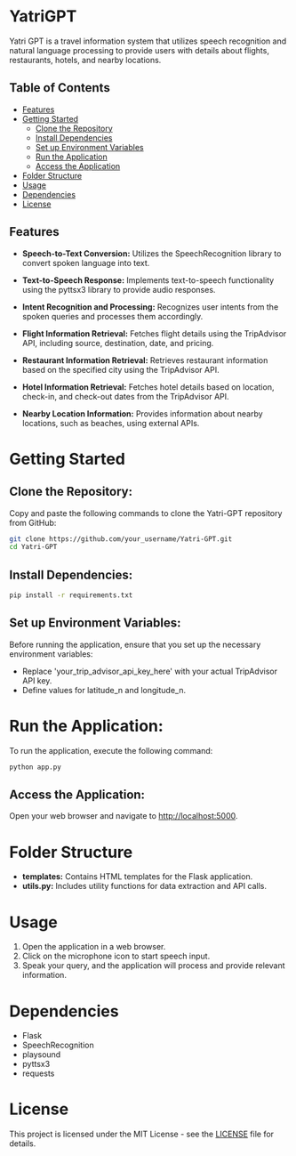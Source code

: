 # YatriGPT
Yatri GPT is a travel information system that utilizes speech recognition and natural language processing to provide users with details about flights, restaurants, hotels, and nearby locations.

## Table of Contents
- [Features](#features)
- [Getting Started](#getting-started)
  - [Clone the Repository](#clone-the-repository)
  - [Install Dependencies](#install-dependencies)
  - [Set up Environment Variables](#set-up-environment-variables)
  - [Run the Application](#run-the-application)
  - [Access the Application](#access-the-application)
- [Folder Structure](#folder-structure)
- [Usage](#usage)
- [Dependencies](#dependencies)
- [License](#license)

## Features

- **Speech-to-Text Conversion:** Utilizes the SpeechRecognition library to convert spoken language into text.

- **Text-to-Speech Response:** Implements text-to-speech functionality using the pyttsx3 library to provide audio responses.

- **Intent Recognition and Processing:** Recognizes user intents from the spoken queries and processes them accordingly.

- **Flight Information Retrieval:** Fetches flight details using the TripAdvisor API, including source, destination, date, and pricing.

- **Restaurant Information Retrieval:** Retrieves restaurant information based on the specified city using the TripAdvisor API.

- **Hotel Information Retrieval:** Fetches hotel details based on location, check-in, and check-out dates from the TripAdvisor API.

- **Nearby Location Information:** Provides information about nearby locations, such as beaches, using external APIs.

# Getting Started

## Clone the Repository:

Copy and paste the following commands to clone the Yatri-GPT repository from GitHub:

```bash
git clone https://github.com/your_username/Yatri-GPT.git
cd Yatri-GPT
```
## Install Dependencies:

```bash
pip install -r requirements.txt
```

## Set up Environment Variables:

Before running the application, ensure that you set up the necessary environment variables:

- Replace 'your_trip_advisor_api_key_here' with your actual TripAdvisor API key.
- Define values for latitude_n and longitude_n.

# Run the Application:

To run the application, execute the following command:

```bash
python app.py
```

## Access the Application:

Open your web browser and navigate to [http://localhost:5000](http://localhost:5000).

# Folder Structure

- **templates:** Contains HTML templates for the Flask application.
- **utils.py:** Includes utility functions for data extraction and API calls.

# Usage

1. Open the application in a web browser.
2. Click on the microphone icon to start speech input.
3. Speak your query, and the application will process and provide relevant information.

# Dependencies

- Flask
- SpeechRecognition
- playsound
- pyttsx3
- requests

# License

This project is licensed under the MIT License - see the [LICENSE](LICENSE) file for details.













